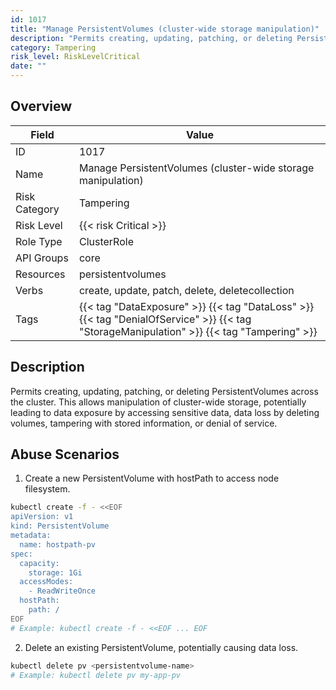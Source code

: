 ```yaml
---
id: 1017
title: "Manage PersistentVolumes (cluster-wide storage manipulation)"
description: "Permits creating, updating, patching, or deleting PersistentVolumes across the cluster. This allows manipulation of cluster-wide storage, potentially leading to data exposure by accessing sensitive data, data loss by deleting volumes, tampering with stored information, or denial of service."
category: Tampering
risk_level: RiskLevelCritical
date: ""
---
```


## Overview

| Field         | Value                                                                                                                                     |
| ------------- | ----------------------------------------------------------------------------------------------------------------------------------------- |
| ID            | 1017                                                                                                                                      |
| Name          | Manage PersistentVolumes (cluster-wide storage manipulation)                                                                              |
| Risk Category | Tampering                                                                                                                                 |
| Risk Level    | {{< risk Critical >}}                                                                                                                     |
| Role Type     | ClusterRole                                                                                                                               |
| API Groups    | core                                                                                                                                      |
| Resources     | persistentvolumes                                                                                                                         |
| Verbs         | create, update, patch, delete, deletecollection                                                                                           |
| Tags          | {{< tag "DataExposure" >}} {{< tag "DataLoss" >}} {{< tag "DenialOfService" >}} {{< tag "StorageManipulation" >}} {{< tag "Tampering" >}} |

## Description

Permits creating, updating, patching, or deleting PersistentVolumes across the cluster. This allows manipulation of cluster-wide storage, potentially leading to data exposure by accessing sensitive data, data loss by deleting volumes, tampering with stored information, or denial of service.

## Abuse Scenarios

1. Create a new PersistentVolume with hostPath to access node filesystem.

```bash {copy=true}
kubectl create -f - <<EOF
apiVersion: v1
kind: PersistentVolume
metadata:
  name: hostpath-pv
spec:
  capacity:
    storage: 1Gi
  accessModes:
    - ReadWriteOnce
  hostPath:
    path: /
EOF
# Example: kubectl create -f - <<EOF ... EOF

```

2. Delete an existing PersistentVolume, potentially causing data loss.

```bash {copy=true}
kubectl delete pv <persistentvolume-name>
# Example: kubectl delete pv my-app-pv

```
